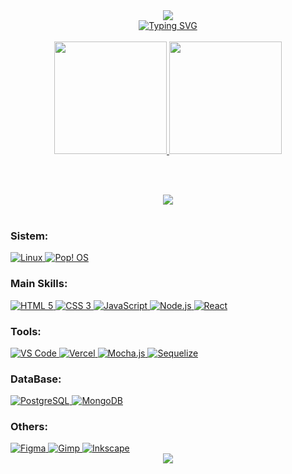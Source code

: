 <div align="center">
<img src="https://capsule-render.vercel.app/api?type=waving&color=282a36&height=180&section=header&text=Felipe%20dos%20Santos&fontSize=30&fontAlignY=35&fontColor=FE749A&animation=twinkling" />
</div>

<div align="center">
  <a href="https://git.io/typing-svg"><img src="https://readme-typing-svg.herokuapp.com?font=Fira+Code&size=25&pause=1000&color=FF6E96&center=true&width=800&height=60&lines=Oi!+Eu+sou+o+Felipe+dos+Santos;Tenho+28+anos+e+moro+em+Curitiba%2FPR%2C+Brasil;Estudo+desenvolvimento+web+com+JavaScript" alt="Typing SVG" /></a>
</div><br>

<div align="center">
  <a href="https://github.com/oifelipesan" target="_blank">
    <img height="180em" src="https://github-readme-stats.vercel.app/api?username=oifelipesan&count_private=true&show_icons=true&theme=dracula&hide_border=true">
    <img height="180em" src="https://github-readme-stats.vercel.app/api/top-langs/?username=oifelipesan&layout=compact&theme=dracula&hide_border=true">
  </a>
</div>

<br><br>


<div align="center">
  <img src="https://github-profile-trophy.vercel.app/?username=oifelipesan&theme=dracula&no-bg=true&margin-w=15&margin-h=15">
</div>

<br>

<div>

  ### Sistem:
  <a href="https://pt.wikipedia.org/wiki/Linux" target="_blank">
    <img src="https://img.shields.io/badge/Linux-FCC624?style=for-the-badge&logo=linux&logoColor=black" alt="Linux">
  </a>
  <a href="https://pop.system76.com/" target="_blank">
    <img src="https://img.shields.io/badge/Pop!_OS-48B9C7?style=for-the-badge&logo=Pop!_OS&logoColor=white"
      alt="Pop! OS">
  </a>

  ### Main Skills:
  <a href="https://developer.mozilla.org/pt-BR/docs/Web/HTML" target="_blank">
    <img src="https://img.shields.io/badge/HTML5-E34F26?style=for-the-badge&logo=html5&logoColor=white" alt="HTML 5">
  </a>
  <a href="https://developer.mozilla.org/pt-BR/docs/Web/CSS" target="_blank">
    <img src="https://img.shields.io/badge/CSS3-1572B6?style=for-the-badge&logo=css3&logoColor=white" alt="CSS 3">
  </a>
  <a href="https://developer.mozilla.org/pt-BR/docs/Web/JavaScript" target="_blank">
    <img src="https://img.shields.io/badge/JavaScript-323330?style=for-the-badge&logo=javascript&logoColor=F7DF1E"
      alt="JavaScript">
  </a>
  <a href="https://nodejs.org/en/" target="_blank">
    <img src="https://img.shields.io/badge/Node.js-43853D?style=for-the-badge&logo=node.js&logoColor=white"
      alt="Node.js">
  </a>
  <a href="https://reactjs.org/" target="_blank">
    <img src="https://img.shields.io/badge/React-20232A?style=for-the-badge&logo=react&logoColor=61DAFB" alt="React">
  </a>

  ### Tools:
  <a href="https://code.visualstudio.com/" target="_blank">
    <img
      src="https://img.shields.io/badge/Visual_Studio_Code-0078D4?style=for-the-badge&logo=visual%20studio%20code&logoColor=white"
      alt="VS Code">
  </a>
  <a href="https://vercel.com/" target="_blank">
    <img src="https://img.shields.io/badge/Vercel-000000?style=for-the-badge&logo=vercel&logoColor=white" alt="Vercel">
  </a>
  <a href="https://img.shields.io/badge/mocha.js-323330?style=for-the-badge&logo=mocha&logoColor=Brown" target="_blank">
    <img src="https://img.shields.io/badge/mocha.js-323330?style=for-the-badge&logo=mocha&logoColor=Brown"
      alt="Mocha.js">
  </a>
  <a href="https://sequelize.org/" target="_blank">
    <img src="https://img.shields.io/badge/Sequelize-52B0E7?style=for-the-badge&logo=Sequelize&logoColor=white"
      alt="Sequelize">
  </a>

  ### DataBase:
  <a href="https://www.postgresql.org/" target="_blank">
    <img src="https://img.shields.io/badge/PostgreSQL-316192?style=for-the-badge&logo=postgresql&logoColor=white"
      alt="PostgreSQL">
  </a>
  <a href="https://www.mongodb.com/" target="_blank">
    <img src="https://img.shields.io/badge/MongoDB-4EA94B?style=for-the-badge&logo=mongodb&logoColor=white"
      alt="MongoDB">
  </a>

  ### Others:
  <a href="https://www.figma.com/" target="_blank">
    <img src="https://img.shields.io/badge/Figma-F24E1E?style=for-the-badge&logo=figma&logoColor=white" alt="Figma">
  </a>
  <a href="https://www.gimp.org/" target="_blank">
    <img src="https://img.shields.io/badge/gimp-5C5543?style=for-the-badge&logo=gimp&logoColor=white" alt="Gimp">
  </a>
  <a href="https://inkscape.org/" target="_blank">
    <img src="https://img.shields.io/badge/Inkscape-000000?style=for-the-badge&logo=Inkscape&logoColor=white"
      alt="Inkscape">
  </a>
</div>

<div align="center">
  <img src="https://capsule-render.vercel.app/api?type=waving&color=282a36&height=120&section=footer&animation=twinkling" />
</div>
